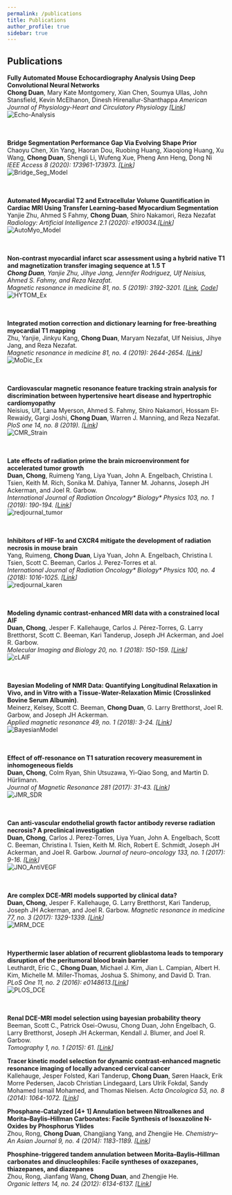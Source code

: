```yaml
---
permalink: /publications
title: Publications
author_profile: true
sidebar: true
---
```


## Publications
**Fully Automated Mouse Echocardiography Analysis Using Deep Convolutional Neural Networks**  
**Chong Duan**, Mary Kate Montgomery, Xian Chen, Soumya Ullas, John Stansfield, Kevin McElhanon, Dinesh Hirenallur-Shanthappa
_American Journal of Physiology-Heart and Circulatory Physiology [[Link](https://journals.physiology.org/doi/abs/10.1152/ajpheart.00208.2022)]_  
![Echo-Analysis](./images/echo-analysis.png)  
<br />
<br />

**Bridge Segmentation Performance Gap Via Evolving Shape Prior**  
Chaoyu Chen, Xin Yang, Haoran Dou, Ruobing Huang, Xiaoqiong Huang, Xu Wang, **Chong Duan**, Shengli Li, Wufeng Xue, Pheng Ann Heng, Dong Ni  
_IEEE Access 8 (2020): 173961-173973. [[Link](https://ieeexplore.ieee.org/abstract/document/9204618)]_  
![Bridge_Seg_Model](./images/IEEE_access_model.gif)  
<br />
<br />

**Automated Myocardial T2 and Extracellular Volume Quantification in Cardiac MRI Using Transfer Learning–based Myocardium Segmentation**  
Yanjie Zhu, Ahmed S Fahmy, **Chong Duan**, Shiro Nakamori, Reza Nezafat  
_Radiology: Artificial Intelligence 2.1 (2020): e190034.[[Link](https://pubs.rsna.org/doi/abs/10.1148/ryai.2019190034)]_  
![AutoMyo_Model](./images/Radiology_AI_model.png)  
<br />
<br />


**Non‐contrast myocardial infarct scar assessment using a hybrid native T1 and magnetization transfer imaging sequence at 1.5 T**  
_**Chong Duan**, Yanjie Zhu, Jihye Jang, Jennifer Rodriguez, Ulf Neisius, Ahmed S. Fahmy, and Reza Nezafat._  
_Magnetic resonance in medicine 81, no. 5 (2019): 3192-3201. [[Link](https://onlinelibrary.wiley.com/doi/abs/10.1002/mrm.27636), [Code](https://github.com/chongduan/HYTOM)]_  
![HYTOM_Ex](./images/HYTOM_example.png)  
<br />
<br />


**Integrated motion correction and dictionary learning for free‐breathing myocardial T1 mapping**  
Zhu, Yanjie, Jinkyu Kang, **Chong Duan**, Maryam Nezafat, Ulf Neisius, Jihye Jang, and Reza Nezafat.  
_Magnetic resonance in medicine 81, no. 4 (2019): 2644-2654. [[Link](https://onlinelibrary.wiley.com/doi/abs/10.1002/mrm.27579)]_  
![MoDic_Ex](./images/MoDic_example.png)  
<br />
<br />


**Cardiovascular magnetic resonance feature tracking strain analysis for discrimination between hypertensive heart disease and hypertrophic cardiomyopathy**  
Neisius, Ulf, Lana Myerson, Ahmed S. Fahmy, Shiro Nakamori, Hossam El-Rewaidy, Gargi Joshi, **Chong Duan**, Warren J. Manning, and Reza Nezafat.  
_PloS one 14, no. 8 (2019). [[Link](https://journals.plos.org/plosone/article?id=10.1371/journal.pone.0221061)]_  
![CMR_Strain](./images/PLOS_CMR_Strain.png)  
<br />
<br />


**Late effects of radiation prime the brain microenvironment for accelerated tumor growth**  
**Duan, Chong**, Ruimeng Yang, Liya Yuan, John A. Engelbach, Christina I. Tsien, Keith M. Rich, Sonika M. Dahiya, Tanner M. Johanns, Joseph JH Ackerman, and Joel R. Garbow.  
_International Journal of Radiation Oncology* Biology* Physics 103, no. 1 (2019): 190-194. [[Link](https://www.redjournal.org/article/S0360-3016(18)33639-3/fulltext)]_  
![redjournal_tumor](./images/redjournal_tumor.jpg)  
<br />
<br />

**Inhibitors of HIF-1α and CXCR4 mitigate the development of radiation necrosis in mouse brain**  
Yang, Ruimeng, **Chong Duan**, Liya Yuan, John A. Engelbach, Christina I. Tsien, Scott C. Beeman, Carlos J. Perez-Torres et al.  
_International Journal of Radiation Oncology* Biology* Physics 100, no. 4 (2018): 1016-1025. [[Link](https://www.redjournal.org/article/S0360-3016(17)34478-4/abstract)]_  
![redjournal_karen](./images/redjournal_Karen.jpg)  
<br />
<br />

**Modeling dynamic contrast-enhanced MRI data with a constrained local AIF**  
**Duan, Chong**, Jesper F. Kallehauge, Carlos J. Pérez-Torres, G. Larry Bretthorst, Scott C. Beeman, Kari Tanderup, Joseph JH Ackerman, and Joel R. Garbow.  
_Molecular Imaging and Biology 20, no. 1 (2018): 150-159. [[Link](https://link.springer.com/article/10.1007%2Fs11307-017-1090-x)]_  
![cLAIF](./images/cLAIF.png)  
<br />
<br />


**Bayesian Modeling of NMR Data: Quantifying Longitudinal Relaxation in Vivo, and in Vitro with a Tissue-Water-Relaxation Mimic (Crosslinked Bovine Serum Albumin)**.  
Meinerz, Kelsey, Scott C. Beeman, **Chong Duan**, G. Larry Bretthorst, Joel R. Garbow, and Joseph JH Ackerman.  
_Applied magnetic resonance 49, no. 1 (2018): 3-24. [[Link](https://link.springer.com/article/10.1007%2Fs00723-017-0964-z)]_  
![BayesianModel](./images/BayesianModeling.png)  
<br />
<br />

**Effect of off-resonance on T1 saturation recovery measurement in inhomogeneous fields**  
**Duan, Chong**, Colm Ryan, Shin Utsuzawa, Yi-Qiao Song, and Martin D. Hürlimann.  
_Journal of Magnetic Resonance 281 (2017): 31-43. [[Link](https://www.sciencedirect.com/science/article/pii/S1090780717301271)]_  
![JMR_SDR](./images/JMR_SDR.jpg)  
<br />
<br />

**Can anti-vascular endothelial growth factor antibody reverse radiation necrosis? A preclinical investigation**  
**Duan, Chong**, Carlos J. Perez-Torres, Liya Yuan, John A. Engelbach, Scott C. Beeman, Christina I. Tsien, Keith M. Rich, Robert E. Schmidt, Joseph JH Ackerman, and Joel R. Garbow.   _Journal of neuro-oncology 133, no. 1 (2017): 9-16. [[Link](https://link.springer.com/article/10.1007%2Fs11060-017-2410-3)]_  
![JNO_AntiVEGF](./images/JNO.png)  
<br />
<br />

**Are complex DCE‐MRI models supported by clinical data?**  
**Duan, Chong**, Jesper F. Kallehauge, G. Larry Bretthorst, Kari Tanderup, Joseph JH Ackerman, and Joel R. Garbow.   _Magnetic resonance in medicine 77, no. 3 (2017): 1329-1339. [[Link](https://onlinelibrary.wiley.com/doi/abs/10.1002/mrm.26189)]_  
![MRM_DCE](./images/mrm_DCEModels.jpg)  
<br />
<br />

**Hyperthermic laser ablation of recurrent glioblastoma leads to temporary disruption of the peritumoral blood brain barrier**  
Leuthardt, Eric C., **Chong Duan**, Michael J. Kim, Jian L. Campian, Albert H. Kim, Michelle M. Miller-Thomas, Joshua S. Shimony, and David D. Tran.  
_PLoS One 11, no. 2 (2016): e0148613.[[Link](https://journals.plos.org/plosone/article?id=10.1371/journal.pone.0148613)]_  
![PLOS_DCE](./images/PLOS_DCE.png)  
<br />
<br />

**Renal DCE-MRI model selection using bayesian probability theory**  
Beeman, Scott C., Patrick Osei-Owusu, Chong Duan, John Engelbach, G. Larry Bretthorst, Joseph JH Ackerman, Kendall J. Blumer, and Joel R. Garbow.  
_Tomography 1, no. 1 (2015): 61. [[Link](https://www.ncbi.nlm.nih.gov/pmc/articles/PMC6024409/)]_

**Tracer kinetic model selection for dynamic contrast-enhanced magnetic resonance imaging of locally advanced cervical cancer**  
Kallehauge, Jesper Folsted, Kari Tanderup, **Chong Duan**, Søren Haack, Erik Morre Pedersen, Jacob Christian Lindegaard, Lars Ulrik Fokdal, Sandy Mohamed Ismail Mohamed, and Thomas Nielsen.
_Acta Oncologica 53, no. 8 (2014): 1064-1072. [[Link](https://www.tandfonline.com/doi/full/10.3109/0284186X.2014.937879)]_

**Phosphane‐Catalyzed [4+ 1] Annulation between Nitroalkenes and Morita–Baylis–Hillman Carbonates: Facile Synthesis of Isoxazoline N‐Oxides by Phosphorus Ylides**  
Zhou, Rong, **Chong Duan**, Changjiang Yang, and Zhengjie He.   _Chemistry–An Asian Journal 9, no. 4 (2014): 1183-1189. [[Link](https://onlinelibrary.wiley.com/doi/abs/10.1002/asia.201301633)]_

**Phosphine-triggered tandem annulation between Morita–Baylis–Hillman carbonates and dinucleophiles: Facile syntheses of oxazepanes, thiazepanes, and diazepanes**  
Zhou, Rong, Jianfang Wang, **Chong Duan**, and Zhengjie He.    
_Organic letters 14, no. 24 (2012): 6134-6137. [[Link](https://pubs.acs.org/doi/abs/10.1021/ol302696e)]_
